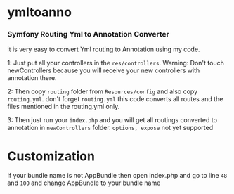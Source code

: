 # ymltoanno
### Symfony Routing Yml to Annotation Converter

it is very easy to convert Yml routing to Annotation using my code.

1: Just put all your controllers in the `res/controllers`.
Warning: Don't touch newControllers because you will receive your new controllers with annotation there.

2: Then copy `routing` folder from `Resources/config` and also copy `routing.yml`. don't forget `routing.yml` this code converts all routes and the files mentioned in the routing.yml only.

3: Then just run your `index.php` and you will get all routings converted to annotation in `newControllers` folder.
`options, expose` not yet supported

# Customization
If your bundle name is not AppBundle then open index.php and go to line `48` and `100` and change AppBundle to your bundle name
